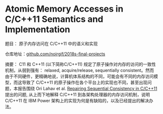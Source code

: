 # Atomic Memory Accesses in C/C++11 Semantics and Implementation

题目： 原子内存访问在 C/C++11 中的语义和实现

仓库地址：[github.com/noirgif/2018s-final-projects](https://github.com/noirgif/2018s-final-projects)

摘要： C11 和 C++11 (以下简称C/C++11) 规定了原子操作对内存的访问的一致性机制，从弱到强有： relaxed, acquire/release, sequentially consistent。然而由于不同硬件，更精确地说，计算机体系结构的不同，可能会有不同的内存访问模型，而这导致了 C/C++11 的原子操作在各个平台上的实现也不同，甚至出现问题，本报告围绕 Ori Lahav et al. [Repairing Sequential Consistency in C/C++11](https://plv.mpi-sws.org/scfix/paper.pdf) 提出的问题, 从上而下地解释 C/C++11 到各架构处理器的内存访问机制，说明 C/C++11 在 IBM Power 架构上的实现为何是有缺陷的，以及已经提出的解决办法。